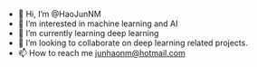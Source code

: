 - 👋 Hi, I’m @HaoJunNM
- 👀 I’m interested in machine learning and AI
- 🌱 I’m currently learning deep learning
- 💞️ I’m looking to collaborate on deep learning related projects.
- 📫 How to reach me junhaonm@hotmail.com

<!---
HaoJunNM/HaoJunNM is a ✨ special ✨ repository because its `README.md` (this file) appears on your GitHub profile.
You can click the Preview link to take a look at your changes.
--->
